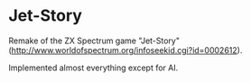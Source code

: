 # Jet-Story
Remake of the ZX Spectrum game "Jet-Story" (http://www.worldofspectrum.org/infoseekid.cgi?id=0002612).

Implemented almost everything except for AI.
